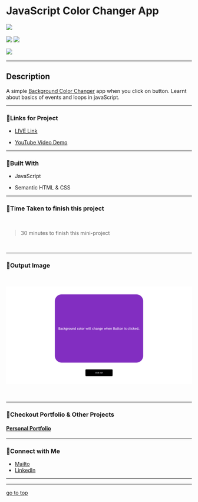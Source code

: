 # JavaScript Color Changer App

![](https://img.shields.io/badge/Color-Changer%20App-brightgreen)

![](https://img.shields.io/badge/JavaScript-CSS-yellow)
![](https://img.shields.io/badge/addEventListener-forLoop-red)


![](https://img.shields.io/badge/Shubham-Singh-blue)

<hr>

## Description

A simple [Background Color Changer]() app when you click on button. Learnt about basics of events and loops in javaScript.

<hr>


### 📌Links for Project
- [LIVE Link]()

- [YouTube Video Demo](https://youtu.be/xdoHFdeSXrs)

<hr>

### 📌Built With

- JavaScript

- Semantic HTML & CSS

<hr>

### 📌Time Taken to finish this project

<br>

> 30 minutes to finish this mini-project

<br>

<hr>

### 📌Output Image

<br>

![opimage](./outputImage/JavaScript-Color-Changing-App.png)

<br>

<hr>

### 📌Checkout Portfolio & Other Projects

#### [Personal Portfolio](https://shubhambhoj.in/)


***
### 📌Connect with Me
* [Mailto](mailto:shubhambhoj3@gmail.com)
* [LinkedIn](https://www.linkedin.com/in/shubham-singh-b122b7171/)

***
***
[go to top](#javascript-color-changer-app)